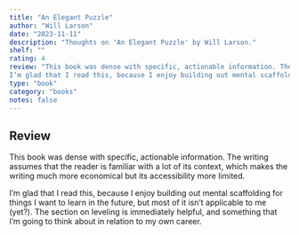 ```yaml
---
title: "An Elegant Puzzle"
author: "Will Larson"
date: "2023-11-11"
description: "Thoughts on 'An Elegant Puzzle' by Will Larson."
shelf: ""
rating: 4
review: "This book was dense with specific, actionable information. The writing assumes that the reader is familiar with a lot of its context, which makes the writing much more economical but its accessibility more limited.<br/><br/>
I’m glad that I read this, because I enjoy building out mental scaffolding for things I want to learn in the future, but most of it isn’t applicable to me (yet?). The section on leveling is immediately helpful, and something that I’m going to think about in relation to my own career."
type: "book"
category: "books"
notes: false
---
```


## Review

This book was dense with specific, actionable information. The writing assumes that the reader is familiar with a lot of its context, which makes the writing much more economical but its accessibility more limited.

I’m glad that I read this, because I enjoy building out mental scaffolding for things I want to learn in the future, but most of it isn’t applicable to me (yet?). The section on leveling is immediately helpful, and something that I’m going to think about in relation to my own career.
